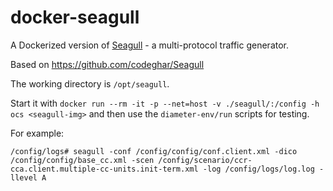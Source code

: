# docker-seagull

A Dockerized version of [Seagull](http://gull.sourceforge.net/ "Seagull") - a multi-protocol traffic generator.

Based on https://github.com/codeghar/Seagull

The working directory is `/opt/seagull`.


Start it with `docker run --rm -it -p --net=host -v ./seagull/:/config -h ocs <seagull-img>` and then use the `diameter-env/run` scripts for testing.

For example:

`/config/logs# seagull -conf /config/config/conf.client.xml -dico /config/config/base_cc.xml -scen /config/scenario/ccr-cca.client.multiple-cc-units.init-term.xml -log /config/logs/log.log -llevel A`

